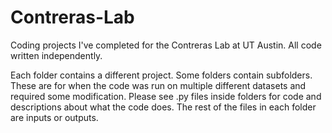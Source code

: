 # Contreras-Lab
Coding projects I've completed for the Contreras Lab at UT Austin. All code written independently.

Each folder contains a different project.
Some folders contain subfolders. These are for when the code was run on multiple different datasets and required some modification.
Please see .py files inside folders for code and descriptions about what the code does.
The rest of the files in each folder are inputs or outputs.
